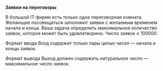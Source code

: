 **Заявки на переговоры**

В большой IT-фирме есть только одна переговорная комната. Желающие посовещаться заполняют заявки с желаемым временем начала и конца. Ваша задача определить максимальное количество заявок, которое может быть удовлетворено. Число заявок ≤ 100000.

Формат ввода
Вход содержит только пары целых чисел — начала и концы заявок.

Формат вывода
Выход должен содержать натуральное число — максимальное число заявок.